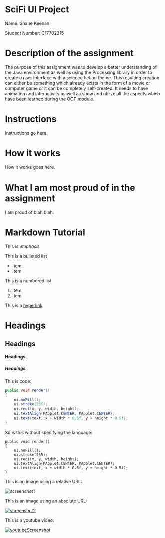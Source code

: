 # SciFi UI Project

Name: Shane Keenan

Student Number: C17702215

# Description of the assignment

The purpose of this assignment was to develop a better understanding of the Java environment as well as using the Processing library in order to create a user interface with a science fiction theme. This resulting creation can either be something which already exists in the form of a movie or computer game or it can be completely self-created. It needs to have animation and interactivity as well as show and utilize all the aspects which have been learned during the OOP module. 

# Instructions

Instructions go here.

# How it works

How it works goes here.

# What I am most proud of in the assignment

I am proud of blah blah.

# Markdown Tutorial

This is *emphasis*

This is a bulleted list

- Item
- Item

This is a numbered list

1. Item
1. Item

This is a [hyperlink](http://bryanduggan.org)

# Headings
## Headings
#### Headings
##### Headings

This is code:

```Java
public void render()
{
	ui.noFill();
	ui.stroke(255);
	ui.rect(x, y, width, height);
	ui.textAlign(PApplet.CENTER, PApplet.CENTER);
	ui.text(text, x + width * 0.5f, y + height * 0.5f);
}
```

So is this without specifying the language:

```
public void render()
{
	ui.noFill();
	ui.stroke(255);
	ui.rect(x, y, width, height);
	ui.textAlign(PApplet.CENTER, PApplet.CENTER);
	ui.text(text, x + width * 0.5f, y + height * 0.5f);
}
```

This is an image using a relative URL:

![screenshot1](https://user-images.githubusercontent.com/38283909/55491509-81a37100-562d-11e9-82f2-2c4fac6faa18.PNG)

This is an image using an absolute URL:

<a href="https://ibb.co/zZ1x9rb"><img src="https://i.ibb.co/BBm3Wtj/screenshot2.png" alt="screenshot2" border="0"></a>

This is a youtube video:

[![youtubeScreenshot](https://user-images.githubusercontent.com/38283909/55491509-81a37100-562d-11e9-82f2-2c4fac6faa18.PNG)](https://youtu.be/02jJRolMXUo)
